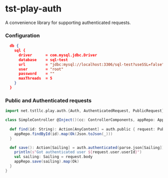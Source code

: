 # tst-play-auth

A convenience library for supporting authenticated requests.

### Configuration

```json
  db {
    sql {
      driver      = com.mysql.jdbc.Driver
      database    = sql-test
      url         = "jdbc:mysql://localhost:3306/sql-test?useSSL=false"
      user        = "root"
      password    = ""
      maxThreads  = 5
    }
  }
```

### Public and Authenticated requests

```scala
import net.tstllc.play.auth.{Auth, AuthenticatedRequest, PublicRequest}

class SimpleController @Inject()(cc: ControllerComponents, appRepo: AppRepo, auth: Auth) extends AbstractController(cc) {
 
  def find(id: String): Action[AnyContent] = auth.public { request: PublicRequest[AnyContent] =>
    appRepo.findById(id).map(Ok(Json.toJson(_)))
  }

  def save(): Action[Sailing] = auth.authenticated(parse.json[Sailing]) { request: AuthenticatedRequest[Sailing] =>
    println(s"Got authenticated user ${request.user.userId}")
    val sailing: Sailing = request.body
    appRepo.save(sailing).map(Ok)
  }
}
```